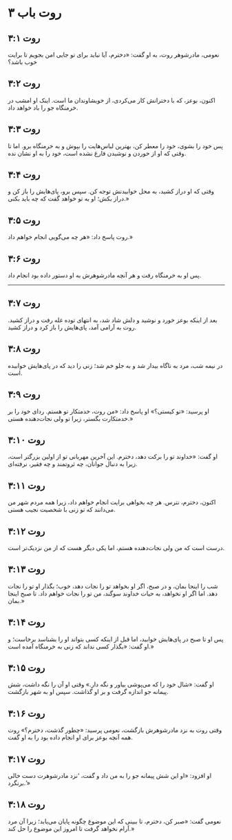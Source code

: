 # روت باب ۳

## روت ۳:۱

نعومی، مادرشوهر روت، به او گفت: «دخترم، آیا نباید برای تو جایی امن بجویم تا برایت خوب باشد؟

## روت ۳:۲

اکنون، بوعز، که با دخترانش کار می‌کردی، از خویشاوندان ما است. اینک او امشب در خرمنگاه جو را باد خواهد داد.

## روت ۳:۳

پس خود را بشوی، خود را معطر کن، بهترین لباس‌هایت را بپوش و به خرمنگاه برو. اما تا وقتی که او از خوردن و نوشیدن فارغ نشده است، خود را به او نشان نده.

## روت ۳:۴

وقتی که او دراز کشید، به محل خوابیدنش توجه کن. سپس برو، پای‌هایش را باز کن و دراز بکش؛ او به تو خواهد گفت که چه باید بکنی.»

## روت ۳:۵

روت پاسخ داد: «هر چه می‌گویی انجام خواهم داد.»

## روت ۳:۶

پس او به خرمنگاه رفت و هر آنچه مادرشوهرش به او دستور داده بود انجام داد.

---

## روت ۳:۷

بعد از اینکه بوعز خورد و نوشید و دلش شاد شد، به انتهای توده غله رفت و دراز کشید. روت به آرامی آمد، پای‌هایش را باز کرد و دراز کشید.

## روت ۳:۸

در نیمه شب، مرد به ناگاه بیدار شد و به جلو خم شد؛ زنی را دید که در پای‌هایش خوابیده است.

## روت ۳:۹

او پرسید: «تو کیستی؟» او پاسخ داد: «من روت، خدمتکار تو هستم. ردای خود را بر خدمتکارت بگستر، زیرا تو ولی نجات‌دهنده هستی.»

## روت ۳:۱۰

او گفت: «خداوند تو را برکت دهد، دخترم. این آخرین مهربانی تو از اولین بزرگتر است، زیرا به دنبال جوانان، چه ثروتمند و چه فقیر، نرفته‌ای.

## روت ۳:۱۱

اکنون، دخترم، نترس. هر چه بخواهی برایت انجام خواهم داد، زیرا همه مردم شهر من می‌دانند که تو زنی با شخصیت نجیب هستی.

## روت ۳:۱۲

درست است که من ولی نجات‌دهنده هستم، اما یکی دیگر هست که از من نزدیک‌تر است.

## روت ۳:۱۳

شب را اینجا بمان، و در صبح، اگر او بخواهد تو را نجات دهد، خوب؛ بگذار او تو را نجات دهد. اما اگر او نخواهد، به حیات خداوند سوگند، من تو را نجات خواهم داد. تا صبح اینجا بمان.»

## روت ۳:۱۴

پس او تا صبح در پای‌هایش خوابید، اما قبل از اینکه کسی بتواند او را بشناسد برخاست؛ و او گفت: «بگذار کسی نداند که زنی به خرمنگاه آمده است.»

## روت ۳:۱۵

او گفت: «شال خود را که می‌پوشی بیاور و نگه دار.» وقتی او آن را نگه داشت، شش پیمانه جو اندازه گرفت و بر او گذاشت. سپس او به شهر بازگشت.

## روت ۳:۱۶

وقتی روت به نزد مادرشوهرش بازگشت، نعومی پرسید: «چطور گذشت، دخترم؟» روت همه آنچه بوعز برای او انجام داده بود را به او گفت.

## روت ۳:۱۷

او افزود: «او این شش پیمانه جو را به من داد و گفت، ‘نزد مادرشوهرت دست خالی برنگرد.’»

## روت ۳:۱۸

نعومی گفت: «صبر کن، دخترم، تا ببینی که این موضوع چگونه پایان می‌یابد؛ زیرا آن مرد آرام نخواهد گرفت تا امروز این موضوع را حل کند.»
